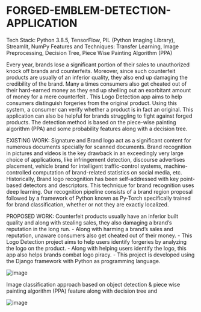 # FORGED-EMBLEM-DETECTION-APPLICATION
Tech Stack: Python 3.8.5, TensorFlow, PIL (Python Imaging Library), Streamlit, NumPy Features and Techniques: Transfer Learning, Image Preprocessing, Decision Tree, Piece Wise Painting Algorithm (PPA)

Every year, brands lose a significant portion of their sales to unauthorized knock off brands and counterfeits. Moreover, since such counterfeit products are usually of an inferior quality, they also end up damaging the credibility of the brand. Many a times consumers also get cheated out of their hard-earned money as they end up shelling out an exorbitant amount of money for a mere counterfeit
. This Logo Detection app aims to help consumers distinguish forgeries from the original product. Using this system, a consumer can verify whether a product is in fact an original. This application can also be helpful for brands struggling to fight against forged products. The detection method is based on the piece-wise painting algorithm (PPA) and some probability features along with a decision tree.

EXISTING WORK: Signature and Brand logo act as a significant content for numerous documents specially for scanned documents. Brand recognition in pictures and videos is the key drawback in an exceedingly very large choice of applications, like infringement detection, discourse advertises placement, vehicle brand for intelligent traffic-control systems, machine-controlled computation of brand-related statistics on social media, etc. Historically, Brand logo recognition has been self-addressed with key point-based detectors and descriptors. This technique for brand recognition uses deep learning. Our recognition pipeline consists of a brand region proposal followed by a framework of Python known as Py-Torch specifically trained for brand classification, whether or not they are exactly localized.

PROPOSED WORK: Counterfeit products usually have an inferior built quality and along with stealing sales, they also damaging a brand’s reputation in the long run. - Along with harming a brand’s sales and reputation, unaware consumers also get cheated out of their money. - This Logo Detection project aims to help users identify forgeries by analyzing the logo on the product. - Along with helping users identify the logo, this app also helps brands combat logo piracy. - This project is developed using the Django framework with Python as programming language.

![image](https://github.com/NavyaBoga1109/FORGED-EMBLEM-DETECTION-APPLICATION/assets/132921457/ce5ff7fe-a29b-4a7e-b041-c9ec7870f6f6)

Image classification approach based on object detection & piece wise painting algorithm (PPA) feature along with decision tree and 

![image](https://github.com/NavyaBoga1109/FORGED-EMBLEM-DETECTION-APPLICATION/assets/132921457/45a2171e-9541-47eb-b055-11cbd7ecca5d)

